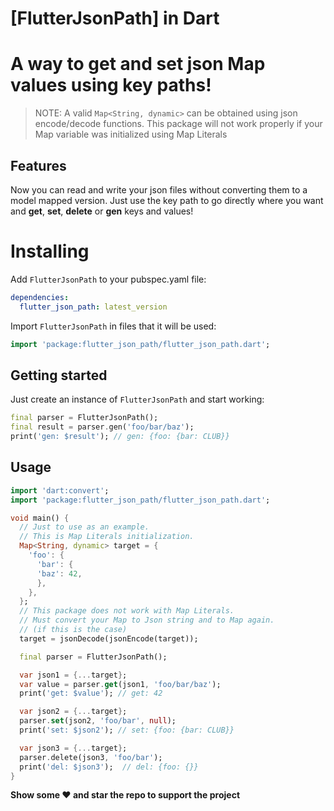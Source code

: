 # [FlutterJsonPath] in Dart

# A way to get and set json Map values using key paths!

> NOTE: A valid `Map<String, dynamic>` can be obtained using json encode/decode functions. This package will not work properly if your Map variable was initialized using Map Literals

## Features

Now you can read and write your json files without converting them to a model mapped version. Just use the key path to go directly where you want and **get**, **set**, **delete** or **gen** keys and values!

# Installing

Add `FlutterJsonPath` to your pubspec.yaml file:

```yaml
dependencies:
  flutter_json_path: latest_version
```

Import `FlutterJsonPath` in files that it will be used:

```dart
import 'package:flutter_json_path/flutter_json_path.dart';
```

## Getting started

Just create an instance of `FlutterJsonPath` and start working:

```dart
final parser = FlutterJsonPath();
final result = parser.gen('foo/bar/baz');
print('gen: $result'); // gen: {foo: {bar: CLUB}}
```

## Usage

```dart
import 'dart:convert';
import 'package:flutter_json_path/flutter_json_path.dart';

void main() {
  // Just to use as an example.
  // This is Map Literals initialization.
  Map<String, dynamic> target = {
    'foo': {
      'bar': {
      'baz': 42,
      },
    },
  };
  // This package does not work with Map Literals.
  // Must convert your Map to Json string and to Map again.
  // (if this is the case)
  target = jsonDecode(jsonEncode(target));

  final parser = FlutterJsonPath();

  var json1 = {...target};
  var value = parser.get(json1, 'foo/bar/baz');
  print('get: $value'); // get: 42

  var json2 = {...target};
  parser.set(json2, 'foo/bar', null);
  print('set: $json2'); // set: {foo: {bar: CLUB}}

  var json3 = {...target};
  parser.delete(json3, 'foo/bar');
  print('del: $json3');  // del: {foo: {}}
}
```

**Show some ❤️ and star the repo to support the project**
